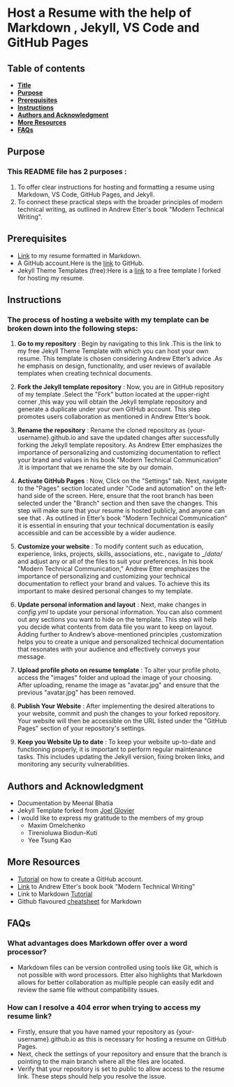 # Host a Resume with the help of Markdown , Jekyll, VS Code and GitHub Pages
## Table of contents
* [**Title**](https://github.com/meenalbhatia28/meenalbhatia28.github.io/blob/gh-pages/README.md#host-a-resume-with-the-help-of-markdown--jekyll-vs-code-and-github-pages)
* [**Purpose**](https://github.com/meenalbhatia28/meenalbhatia28.github.io/blob/gh-pages/README.md#Purpose)
* [**Prerequisites**](https://github.com/meenalbhatia28/meenalbhatia28.github.io/blob/gh-pages/README.md#Prerequisites)
* [**Instructions**](https://github.com/meenalbhatia28/meenalbhatia28.github.io/blob/gh-pages/README.md#Instructions)
* [**Authors and Acknowledgment**](https://github.com/meenalbhatia28/meenalbhatia28.github.io/blob/gh-pages/README.md#authors-and-acknowledgment)
* [**More Resources**](https://github.com/meenalbhatia28/meenalbhatia28.github.io/blob/gh-pages/README.md#More-Resources)
* [**FAQs**](https://github.com/meenalbhatia28/meenalbhatia28.github.io/blob/gh-pages/README.md#FAQs)
## Purpose
### This README file has 2  purposes :
1. To offer clear instructions for hosting and formatting a resume using Markdown, VS Code, GitHub Pages, and Jekyll.
2. To connect these practical steps with the broader principles of modern technical writing, as outlined in Andrew Etter's book "Modern Technical Writing".


## Prerequisites
- [Link](https://github.com/meenalbhatia28/meenalbhatia28.github.io/blob/gh-pages/RESUME.md) to my resume formatted in Markdown.
- A GitHub account.Here is the [link](https://github.com/) to GitHub.
- Jekyll Theme Templates (free):Here is a [link](https://jekyllthemes.io/theme/resume-template) to a free template I forked for hosting my resume.
## Instructions
### The process of hosting a website with my template can be broken down into the following steps:
1. **Go to my repository** : Begin by navigating to this link .This is the link to my   free Jekyll Theme Template with which you can host your own resume. This template is chosen considering Andrew Etter’s advice .As he emphasis on  design, functionality, and user reviews of available templates when creating technical documents. 

2. **Fork the Jekyll template repository** : Now, you are in GitHub repository of my template .Select the "Fork" button located at the upper-right corner ,this way you will obtain the Jekyll template repository and generate a duplicate under your own GitHub account. This step   promotes users  collaboration as mentioned  in Andrew Etter’s book.

3. **Rename the repository** : Rename the cloned repository as {your-username}.github.io and save the updated changes after successfully forking the Jekyll template repository. As Andrew Etter emphasizes the importance of personalizing and customizing documentation to reflect your brand and values in his book "Modern Technical Communication” .It is important that we rename the  site by our domain.


4. **Activate GitHub Pages** : Now, Click on the "Settings" tab. Next, navigate to the "Pages" section located under "Code and automation" on the left-hand side of the screen. Here, ensure that the root branch has been selected under the "Branch" section and then save the changes. This step will make sure that your resume is hosted publicly, and anyone can see that . As outlined in Etter’s book "Modern Technical Communication“ it  is essential in ensuring that your technical documentation is easily accessible and can be accessible  by a wider audience. 

5.  **Customize your website** :  To modify content such as education, experience, links, projects, skills, associations, etc., navigate to _/_data/_ and adjust any or all of the files   to suit your preferences. In his book "Modern Technical Communication," Andrew Etter emphasizes the importance of personalizing and customizing your technical documentation to reflect your brand and values. To achieve this  its important to make desired personal changes to my template.

 6.  **Update personal information and layout** : Next, make changes in _config.yml_ to update your personal information. You can also comment out any sections you want to hide on the template. This step will help you decide what contents from data file you want to keep on layout. Adding further to Andrew’s  above-mentioned principles ,customization helps you to create   a unique and personalized technical documentation that resonates with your audience and effectively conveys your message.

 7.  **Upload profile photo on resume template** : To alter your profile photo, access the "images" folder and upload the image of your choosing. After uploading, rename the image as "avatar.jpg" and     ensure that the previous "avatar.jpg" has been removed.

8. **Publish Your Website** : After implementing the desired alterations to your website, commit and push the changes to your forked repository. Your website will then be accessible on the URL listed under the "GitHub Pages" section of your repository's settings.

9. **Keep you Website Up to date** : To keep your website up-to-date and functioning properly, it is important to perform regular maintenance tasks. This includes updating the Jekyll version, fixing broken links, and monitoring any security vulnerabilities.


## Authors and Acknowledgment
- Documentation by Meenal Bhatia
- Jekyll Template forked from  [Joel Glovier](https://github.com/jglovier) 
- I would like to express my gratitude to the members of my group
    - Maxim Omelchenko
    - Tirenioluwa Biodun-Kuti
    - Yee Tsung Kao 

## More Resources
- [Tutorial](https://www.youtube.com/watch?v=QUtk-Uuq9nE) on how to create a GitHub account.
- [Link](https://www.amazon.ca/Modern-Technical-Writing-Introduction-Documentation-ebook/dp/B01A2QL9SS) to Andrew Etter's book book "Modern Technical Writing"
- Link to Markdown [Tutorial](https://www.markdowntutorial.com/lesson/1/)
- Github flavoured [cheatsheet](https://github.com/adam-p/markdown-here/wiki/Markdown-Cheatsheet) for Markdown 

## FAQs
### What advantages does Markdown offer over a word processor?
- Markdown files can be version controlled using tools like Git, which is not possible with word processors. Etter also highlights that Markdown allows for better collaboration as multiple people can easily edit and review the same file without compatibility issues.

### How can I resolve a 404 error when trying to access my resume link?
- Firstly, ensure that you have named your repository as {your-username}.github.io as this is necessary for hosting a resume on GitHub Pages. 
- Next, check the settings of your repository and ensure that the branch is pointing to the main branch where all the files are located.
- Verify that your repository is set to public to allow access to the resume link.
These steps should help you resolve the issue.






